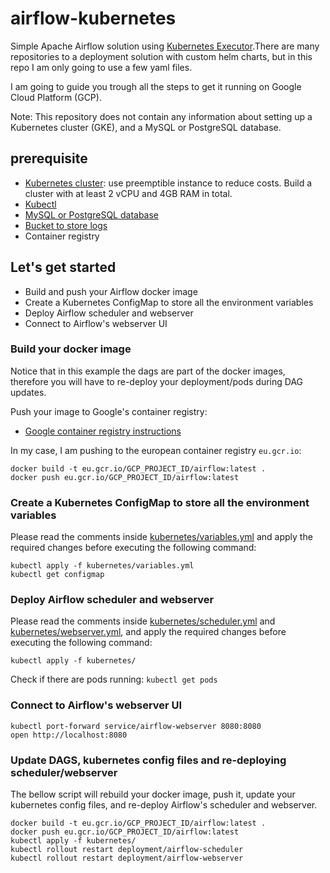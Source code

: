 # airflow-kubernetes

Simple Apache Airflow solution using [Kubernetes Executor][1].There are many repositories to a deployment solution with custom helm charts, but in this repo I am only going to use a few yaml files. 

I am going to guide you trough all the steps to get it running on Google Cloud Platform (GCP). 

Note: This repository does not contain any information about setting up a Kubernetes cluster (GKE), and a MySQL or PostgreSQL database.

## prerequisite

- [Kubernetes cluster][2]: use preemptible instance to reduce costs. Build a cluster with at least 2 vCPU and 4GB RAM in total.
- [Kubectl][6]
- [MySQL or PostgreSQL database][3]
- [Bucket to store logs][4]
- Container registry 

## Let's get started

- Build and push your Airflow docker image
- Create a Kubernetes ConfigMap to store all the environment variables
- Deploy Airflow scheduler and webserver
- Connect to Airflow's webserver UI


### Build your docker image

Notice that in this example the dags are part of the docker images, therefore you will have to re-deploy your deployment/pods during DAG updates.

Push your image to Google's container registry:

- [Google container registry instructions][5]

In my case, I am pushing to the european container registry `eu.gcr.io`:

```
docker build -t eu.gcr.io/GCP_PROJECT_ID/airflow:latest .
docker push eu.gcr.io/GCP_PROJECT_ID/airflow:latest
```

### Create a Kubernetes ConfigMap to store all the environment variables

Please read the comments inside [kubernetes/variables.yml](kubernetes/variables.yml) and apply the required changes before executing the following command:

```
kubectl apply -f kubernetes/variables.yml
kubectl get configmap
```

### Deploy Airflow scheduler and webserver

Please read the comments inside [kubernetes/scheduler.yml](kubernetes/scheduler.yml) and [kubernetes/webserver.yml](kubernetes/webserver.yml), and apply the required changes before executing the following command:

```
kubectl apply -f kubernetes/
```

Check if there are pods running: `kubectl get pods`

### Connect to Airflow's webserver UI

```
kubectl port-forward service/airflow-webserver 8080:8080
open http://localhost:8080
```

### Update DAGS, kubernetes config files and re-deploying scheduler/webserver

The bellow script will rebuild your docker image, push it, update your kubernetes config files, and re-deploy Airflow's scheduler and webserver.

```
docker build -t eu.gcr.io/GCP_PROJECT_ID/airflow:latest .
docker push eu.gcr.io/GCP_PROJECT_ID/airflow:latest
kubectl apply -f kubernetes/
kubectl rollout restart deployment/airflow-scheduler
kubectl rollout restart deployment/airflow-webserver
```

[1]: https://airflow.apache.org/docs/stable/executor/kubernetes.html "Kubernetes Executor"
[2]: https://cloud.google.com/kubernetes-engine "GKE"
[3]: https://cloud.google.com/sql/docs "SQL"
[4]: https://cloud.google.com/storage "Storage"
[5]: https://cloud.google.com/container-registry/docs/pushing-and-pulling?hl=en_US "Google container registry"
[6]: https://kubernetes.io/docs/tasks/tools/install-kubectl/ "kubectl"